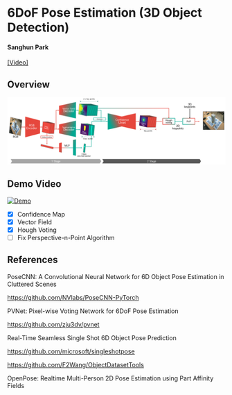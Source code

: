 # 6DoF Pose Estimation (3D Object Detection)
#### Sanghun Park
[[Video]](https://youtu.be/tsuvYeTdp60)

## Overview
![[Overview]](docs/overview.png)


## Demo Video
[![Demo](https://img.youtube.com/vi/tsuvYeTdp60/0.jpg)](https://www.youtube.com/watch?v=tsuvYeTdp60 "3D Object Detection (6DoF Pose Estimation)")

- [x] Confidence Map
- [x] Vector Field
- [x] Hough Voting
- [ ] Fix Perspective-n-Point Algorithm
## References
PoseCNN: A Convolutional Neural Network for 6D Object Pose Estimation in Cluttered Scenes

https://github.com/NVlabs/PoseCNN-PyTorch

PVNet: Pixel-wise Voting Network for 6DoF Pose Estimation

https://github.com/zju3dv/pvnet

Real-Time Seamless Single Shot 6D Object Pose Prediction

https://github.com/microsoft/singleshotpose

https://github.com/F2Wang/ObjectDatasetTools

OpenPose: Realtime Multi-Person 2D Pose Estimation using Part Affinity Fields
